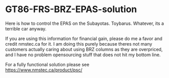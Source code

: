 # GT86-FRS-BRZ-EPAS-solution
Here is how to control the EPAS on the Subayotas. Toybarus. Whatever, its a terrible car anyway.


If you are using this information for financial gain, please do me a favor and credit nmstec.ca for it.
I am doing this purely because theres not many customers actually caring about using BRZ columns as they are overpriced, and I have no problem opensourcing stuff that does not hit my bottom line.



For a fully functional solution please see https://www.nmstec.ca/product/psc/
